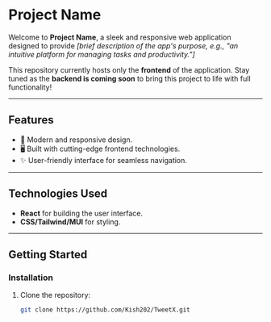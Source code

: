 # **Project Name**

Welcome to **Project Name**, a sleek and responsive web application designed to provide _[brief description of the app's purpose, e.g., "an intuitive platform for managing tasks and productivity."]_

This repository currently hosts only the **frontend** of the application. Stay tuned as the **backend is coming soon** to bring this project to life with full functionality!

---

## **Features**
- 🌟 Modern and responsive design.
- 🖥️ Built with cutting-edge frontend technologies.
- ✨ User-friendly interface for seamless navigation.

---

## **Technologies Used**
- **React** for building the user interface.
- **CSS/Tailwind/MUI** for styling.


---

## **Getting Started**

### **Installation**
1. Clone the repository:
   ```bash
   git clone https://github.com/Kish202/TweetX.git
